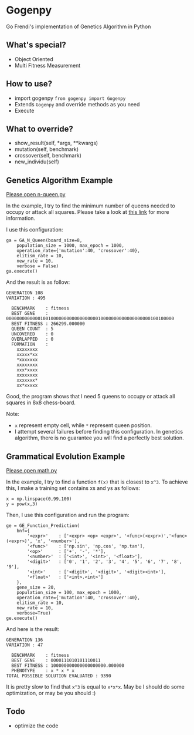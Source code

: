 Gogenpy
=======

Go Frendi's implementation of Genetics Algorithm in Python

What's special?
---------------
* Object Oriented
* Multi Fitness Measurement

How to use?
-----------
* import gogenpy `from gogenpy import Gogenpy`
* Extends `Gogenpy` and override methods as you need
* Execute

What to override?
-----------------
* show_result(self, *args, **kwargs)
* mutation(self, benchmark)
* crossover(self, benchmark)
* new_individu(self)

Genetics Algorithm Example
--------------------------

[Please open n-queen.py](n-queen.py)

In the example, I try to find the minimum number of queens needed to occupy or attack all squares.
Please take a look at [this link](http://mathworld.wolfram.com/QueensProblem.html) for more information.

I use this configuration:
```
ga = GA_N_Queen(board_size=8, 
    population_size = 1000, max_epoch = 1000, 
    operation_rate={'mutation':40, 'crossover':40},
    elitism_rate = 10,
    new_rate = 10,
    verbose = False)
ga.execute()
```

And the result is as follow:
```
GENERATION 108
VARIATION : 495

  BENCHMARK    : fitness
  BEST GENE    : 0000000000000100100000000000000000010000000000000000000100100000
  BEST FITNESS : 266299.000000
  QUEEN COUNT  : 5
  UNCOVERED    : 0
  OVERLAPPED   : 0
  FORMATION    :
    xxxxxxxx
    xxxxx*xx
    *xxxxxxx
    xxxxxxxx
    xxx*xxxx
    xxxxxxxx
    xxxxxxx*
    xx*xxxxx
```
Good, the program shows that I need 5 queens to occupy or attack all squares in 8x8 chess-board.

Note: 
* `x` represent empty cell, while `*` represent queen position.
* I attempt several failures before finding this configuration. In genetics algorithm, there is no guarantee you will find a perfectly best solution.

Grammatical Evolution Example
-----------------------------

[Please open math.py](math.py)

In the example, I try to find a function `f(x)` that is closest to `x^3`.
To achieve this, I make a training set contains xs and ys as follows:
```
x = np.linspace(0,99,100)
y = pow(x,3)
```

Then, I use this configuration and run the program:
```
ge = GE_Function_Prediction(
    bnf={
        '<expr>'    : ['<expr> <op> <expr>', '<func>(<expr>)','<func>(<expr>)', 'x', '<number>'],
        '<func>'    : ['np.sin', 'np.cos', 'np.tan'],
        '<op>'      : ['+', '-', '*'],
        '<number>'  : ['<int>', '<int>', '<float>'],
        '<digit>'   : ['0', '1', '2', '3', '4', '5', '6', '7', '8', '9'],
        '<int>'     : ['<digit>', '<digit>', '<digit><int>'],
        '<float>'   : ['<int>.<int>']
    },
    gene_size = 20,
    population_size = 100, max_epoch = 1000, 
    operation_rate={'mutation':40, 'crossover':40},
    elitism_rate = 10,
    new_rate = 10,
    verbose=True)
ge.execute()
```

And here is the result:
```
GENERATION 136
VARIATION : 47

  BENCHMARK    : fitness
  BEST GENE    : 0000111010101110011
  BEST FITNESS : 100000000000000000000.000000
  PHENOTYPE    : x * x * x
TOTAL POSSIBLE SOLUTION EVALUATED : 9390
```

It is pretty slow to find that `x^3` is equal to `x*x*x`.
May be I should do some optimization, or may be you should :)


Todo
----
* optimize the code